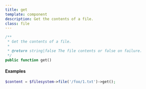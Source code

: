 ```yaml
---
title: get
template: component
description: Get the contents of a file.
class: file
---
```


```php
/**
 * Get the contents of a file.
 *
 * @return string|false The file contents or false on failure.
 */
public function get()
```

#### Examples

```php
$content = $filesystem->file('/foo/1.txt')->get();
```
